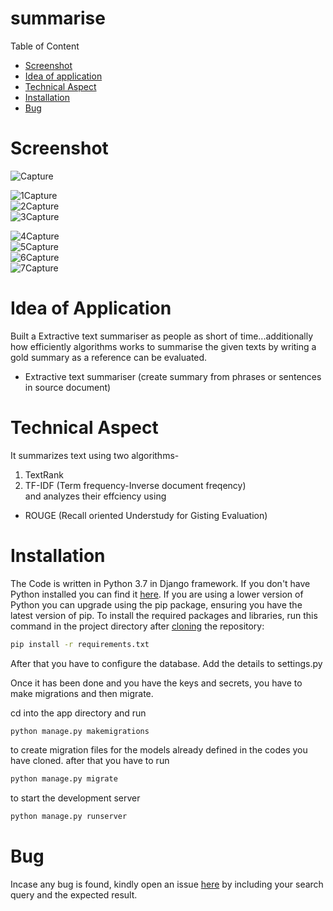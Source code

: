 # summarise

Table of Content

   - [Screenshot](#screenshot)
   - [Idea of application](#idea-of-Application)
   - [Technical Aspect](#Technical-Aspect)
   - [Installation](#Installation)
   - [Bug](#Bug)
   
  # Screenshot 
  ![Capture](https://user-images.githubusercontent.com/63425649/103823508-3b97fe80-5098-11eb-9267-029f3041a2fb.JPG)<br/>

  ![1Capture](https://user-images.githubusercontent.com/63425649/103823645-7d28a980-5098-11eb-8f7e-5950d2bd3399.JPG)<br/>
  ![2Capture](https://user-images.githubusercontent.com/63425649/103823695-96315a80-5098-11eb-87bd-bd8fd3da82d4.JPG)<br/>
![3Capture](https://user-images.githubusercontent.com/63425649/103823735-ab0dee00-5098-11eb-8396-9b5815eaec97.JPG)<br/>

  ![4Capture](https://user-images.githubusercontent.com/63425649/103823758-b95c0a00-5098-11eb-9314-8ac371e0cb61.JPG)<br/>
![5Capture](https://user-images.githubusercontent.com/63425649/103823816-d0026100-5098-11eb-83cf-ddd795f593b9.JPG)<br/>
![6Capture](https://user-images.githubusercontent.com/63425649/103823832-db558c80-5098-11eb-8297-0b6b80e2c484.JPG)<br/>
![7Capture](https://user-images.githubusercontent.com/63425649/103823868-e6a8b800-5098-11eb-9789-b31d21466fe2.JPG)<br/>

  # Idea of Application
  Built a Extractive text summariser as people as short of time...additionally how efficiently algorithms works to summarise the given texts by writing a gold summary as a reference can be evaluated.
  - Extractive text summariser (create summary from phrases or sentences in source document)

  # Technical Aspect
  It summarizes text using two algorithms-
  1. TextRank
  2. TF-IDF (Term frequency-Inverse document freqency)<br/>
  and analyzes their effciency using
  - ROUGE (Recall  oriented Understudy for Gisting Evaluation)
  
  # Installation
  The Code is written in Python 3.7 in Django framework. If you don't have Python installed you can find it [here](https://www.python.org/downloads/). If you are using a lower version of Python you can upgrade using the pip package, ensuring you have the latest version of pip. To install the required packages and libraries, run this command in the project directory after [cloning](https://www.howtogeek.com/451360/how-to-clone-a-github-repository/) the repository:
```bash
pip install -r requirements.txt
```
After that you have to configure the database. Add the details to settings.py

Once it has been done and you have the keys and secrets, you have to make migrations and then migrate.

cd into the app directory and run
```bash
python manage.py makemigrations
```
to create migration files for the models already defined in the codes you have cloned. after that you have to run
```bash
python manage.py migrate
```
to start the development server
```bash
python manage.py runserver
```
  
  # Bug
  Incase any bug is found, kindly open an issue [here](https://github.com/Ashah2013/summarise/issues) by including your search query and the expected result.
  

